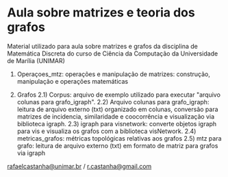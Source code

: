 # Aula sobre matrizes e teoria dos grafos

Material utilizado para aula sobre matrizes e grafos da disciplina de Matemática Discreta do curso de Ciência da Computação da Universidade de Marília (UNIMAR)

1) Operaçoes_mtz: operações e manipulação de matrizes: construção, manipulação e operações matemáticas

2) Grafos
2.1) Corpus: arquivo de exemplo utilizado para executar "arquivo colunas para grafo_igraph".
2.2) Arquivo colunas para grafo_igraph: leitura de arquivo externo (txt) organizado em colunas, conversão para matrizes de incidencia, similaridade e coocorrência e visualização via biblioteca igraph.
2.3) igraph para visnetwork: converte objetos igraph para vis e visualiza os grafos com a biblioteca visNetwork.
2.4) metricas_grafos: métricas topológicas relativas aos grafos
2.5) mtz para grafo: leitura de arquivo externo (txt) em formato de matriz para grafos via igraph
      
rafaelcastanha@unimar.br / r.castanha@gmail.com

